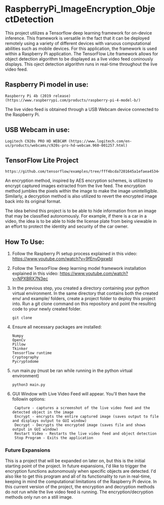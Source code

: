 # RaspberryPi_ImageEncryption_ObjectDetection

This project utilizes a Tensorflow deep learning framework for on-device inference. This framework is versatile in the fact that it can be deployed remotely using a variety of different devices with varuous computational abilities such as mobile devices. For this application, the framework is used within a Raspberry Pi application. The TensorFlow Lite framework allows for object detection algorithm to be displayed as a live video feed coninously displays. This oject detection algorithm runs in real-time throughout the live video feed.

## Raspberry Pi model in use:
```
Raspberry Pi 4b (2019 release) (https://www.raspberrypi.com/products/raspberry-pi-4-model-b/)
```

The live video feed is obtained through a USB Webcam device connected to the Raspberry Pi.
## USB Webcam in use:
```
Logitech C920s PRO HD WEBCAM (https://www.logitech.com/en-us/products/webcams/c920s-pro-hd-webcam.960-001257.html)
```

## TensorFlow Lite Project
```
https://github.com/tensorflow/examples/tree/fff4bcda7201645a1efaea4534403daf5fc03d42
```

An encryption method, inspired by AES encryption schemes, is utilized to encrypt captured images extracted from the live feed. The encryption method jumbles the pixels within the image to make the image unintelligible.
Similarly, a decryption method is also utilized to revert the encrypted image back into its original format.

The idea behind this project is to be able to hide information from an image that may be classified autonomously. For example, if there is a car in a video, the idea is to be able to hide the license plate from being viewable in an effort to protect the identity and security of the car owner.


## How To Use:

1) Follow the Raspberry Pi setup process explained in this video:
https://www.youtube.com/watch?v=9fEnvDgxwbI

2) Follow the TensorFlow deep learning model framework installation explained in this video:
https://www.youtube.com/watch?v=NPXBRX7N3ec

3) In the previous step, you created a directory containing your python virtual environment. In the same directory that contains both the created env/ and example/ folders, create a project folder to deploy this project into. Run a git clone command on this repository and point the resulting code to your newly created folder.
   ```
   git clone
   ```
4) Ensure all necessary packages are installed:
   ```
   Numpy
   OpenCv
   Pillow
   Tkinker
   Tensorflow runtime
   Cryptography
   Pycryptodome
   ```
5) run main.py (must be ran while running in the python virtual environment)
   ```
   python3 main.py
   ```
6) GUI Window with Live Video Feed will appear. You'll then have the followin options:
   ```
    Capture - captures a screenshot of the live video feed and the detected object in the image
    Encrypt - encrypts the entire captured image (saves output to file and displays output to GUI window)
    Decrypt - Decrypts the encrypted image (saves file and shows output in GUI window)
    Restart Video - Restarts the live video feed and object detection
    Stop Program - Exits the application
   ```
### Future Expansions
This is a project that will be expanded on later on, but this is the initial starting point of the project. In future expansions, I'd like to trigger the encryption functions autonomously when specific objects are detected. I'd also like to get this program and all of its functionality to run in real-time, keeping in mind the computational limitations of the Raspberry Pi device. In this current version of the project, the encryption and decryption methods do not run while the live video feed is running. The encryption/decryption methods only run on a still image.


